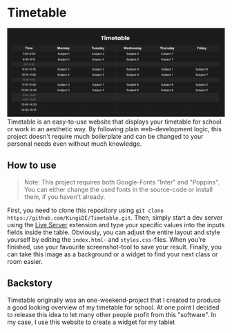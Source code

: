 # Timetable

![Present](./assets/present.png)
Timetable is an easy-to-use website that displays your timetable for school or work in an aesthetic way. 
By following plain web-development logic, this project doesn't require much boilerplate and can be changed to your personal needs even without much knowledge.

## How to use

> Note: This project requires both Google-Fonts "Inter" and "Poppins". You can either change the used fonts in the source-code or install them, if you haven't already.

First, you need to clone this repository using `git clone https://github.com/KingiDE/Timetable.git`.
Then, simply start a dev server using the [Live Server](https://marketplace.visualstudio.com/items?itemName=ritwickdey.LiveServer) extension and type your specific values into the inputs fields inside the table.
Obviously, you can adjust the entire layout and style yourself by editing the `index.html`- and `styles.css`-files. 
When you're finished, use your favourite screenshot-tool to save your result. Finally, you can take this image as a background or a widget to find your next class or room easier.   

## Backstory

Timetable originally was an one-weekend-project that I created to produce a good looking overview of my timetable for school. 
At one point I decided to release this idea to let many other people profit from this "software".
In my case, I use this website to create a widget for my tablet 